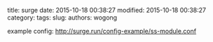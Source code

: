 title: surge
date: 2015-10-18 00:38:27
modified: 2015-10-18 00:38:27
category: 
tags: 
slug: 
authors: wogong

example config: <http://surge.run/config-example/ss-module.conf>
